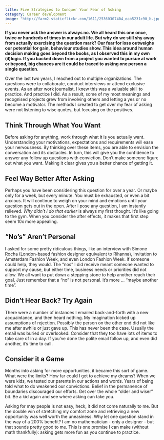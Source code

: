 ```yaml
---
title: Five Strategies to Conquer Your Fear of Asking
category: Career development
image: "http://farm2.staticflickr.com/1611/25360307404_eab5231c90_b.jpg"
---
```

**If you never ask the answer is always no. We all heard this one once, twice or hundreds of times in our adult life. But why do we still shy away from actually exercising the question mark? Our fear for loss outweighs our potential for gain, behaviour studies show. This idea around human decision making goes beyond the books, as I observed this in my own (il)logic. If you backed down from a project you wanted to pursue at work or beyond, big chances are it could be traced to asking one person a single question.**

Over the last two years, I reached out to multiple organizations. The questions were to collaborate, conduct interviews or attend exclusive events. As an after work journalist, I knew this was a valuable skill to practice. And practice I did. As a result, some of my most meanings and recognised projects grew from involving others and letting a yes or no become a motivator. The methods I created to get over my fear of asking were not listening to wise quotes, but focusing on the positives.

## Think Through What You Want
Before asking for anything, work through what it is you actually want. Understanding your motivations, expectations and requirements will ease your nervousness. By thinking over these items, you are able to envision the conversation and its obstacles. In turn, this will give you the confidence to answer any follow up questions with conviction. Don’t make someone figure out what you want. Making it clear gives you a better chance of getting it. 

## Feel Way Better After Asking
Perhaps you have been considering this question for over a year. Or maybe only for a week, but every minute. You must be exhausted, or even a bit anxious. It will continue to weigh on your mind and emotions until your question gets out in the open. After I pose any question, I am instantly relieved. *Why didn’t I do that earlier* is always my first thought. It’s like going to the gym. When you consider the after effects, it makes that first step seem 10x more appealing. 

## “No’s” Aren’t Personal 
I asked for some pretty ridiculous things, like an interview with Simone Rocha (London-based fashion designer equivalent to Rihanna), invitation to Amsterdam Fashion Week, and even London Fashion Week. If someone could help, they would. The “nos” I did receive meant someone wanted to support my cause, but either time, business needs or priorities did not allow. We all want to put down a stepping stone to help another reach their goal. Just remember that a “no” is not personal. It’s more … “maybe another time”.

## Didn’t Hear Back? Try Again
There were a number of instances I emailed back-and-forth with a new acquaintance, and then heard nothing. My imagination kicked up assumptions of rejection. Possibly the person on the other end did not like me after awhile or just gave up. This has never been the case. Usually the email was buried or overlooked. Consider that they too have lots of items to take care of in a day. If you’ve done the polite email follow up, and even did another, it’s time to call. 

## Consider it a Game
Months into asking for more opportunities, it became this sort of game. What were the limits? How far could I get to achieve my dreams? When we were kids, we tested our parents in our actions and words. Years of being told what to do weakened our convictions. Belief in the permanence of boundaries discouraged our efforts. Get over the whole “older and wiser” bit. Be a kid again and see where asking can take you. 

Asking for may people is not easy, heck, it did not come naturally to me. But the double win of stretching my comfort zone and retrieving a new opportunity was well worth the uneasiness. Why let one question stand in the way of a 200% benefit? I am no mathematician - only a designer - but that sounds pretty good to me. This is one promise I can make (without math thankfully): asking gets more fun as you continue to practice.



